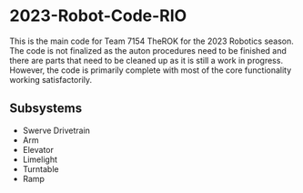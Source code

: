 # 2023-Robot-Code-RIO
 
This is the main code for Team 7154 TheROK for the 2023 Robotics season. The code is not finalized as the auton procedures need to be finished and there are parts that need to be cleaned up as it is still a work in progress. However, the code is primarily complete with most of the core functionality working satisfactorily.
<h2>Subsystems</h2>
<ul>
<li>Swerve Drivetrain</li>
<li>Arm</li>
<li>Elevator</li>
<li>Limelight</li>
<li>Turntable</li>
<li>Ramp</li>
</ul>

